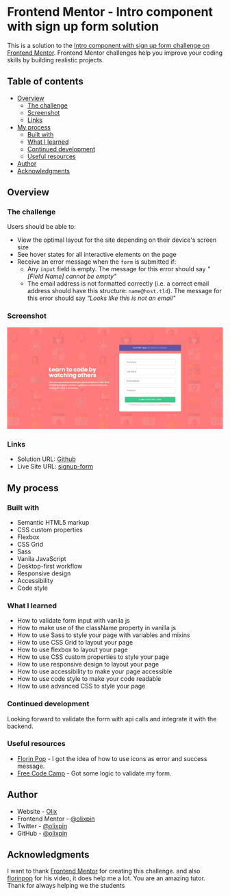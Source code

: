 # Frontend Mentor - Intro component with sign up form solution

This is a solution to the [Intro component with sign up form challenge on Frontend Mentor](https://www.frontendmentor.io/challenges/intro-component-with-signup-form-5cf91bd49edda32581d28fd1). Frontend Mentor challenges help you improve your coding skills by building realistic projects.

## Table of contents

- [Overview](#overview)
  - [The challenge](#the-challenge)
  - [Screenshot](#screenshot)
  - [Links](#links)
- [My process](#my-process)
  - [Built with](#built-with)
  - [What I learned](#what-i-learned)
  - [Continued development](#continued-development)
  - [Useful resources](#useful-resources)
- [Author](#author)
- [Acknowledgments](#acknowledgments)

## Overview

### The challenge

Users should be able to:

- View the optimal layout for the site depending on their device's screen size
- See hover states for all interactive elements on the page
- Receive an error message when the `form` is submitted if:
  - Any `input` field is empty. The message for this error should say _"[Field Name] cannot be empty"_
  - The email address is not formatted correctly (i.e. a correct email address should have this structure: `name@host.tld`). The message for this error should say _"Looks like this is not an email"_

### Screenshot

![Take a look at the project screenshot](./images/screenshot.png)

### Links

- Solution URL: [Github](https://github.com/Olixpin/intro-component-with-signup-form-master.com)
- Live Site URL: [signup-form](https://olixpin.github.io/intro-component-with-signup-form-master/)

## My process

### Built with

- Semantic HTML5 markup
- CSS custom properties
- Flexbox
- CSS Grid
- Sass
- Vanila JavaScript
- Desktop-first workflow
- Responsive design
- Accessibility
- Code style

### What I learned

- How to validate form input with vanila js
- How to make use of the className property in vanilla js
- How to use Sass to style your page with variables and mixins
- How to use CSS Grid to layout your page
- How to use flexbox to layout your page
- How to use CSS custom properties to style your page
- How to use responsive design to layout your page
- How to use accessibility to make your page accessible
- How to use code style to make your code readable
- How to use advanced CSS to style your page

### Continued development

Looking forward to validate the form with api calls and integrate it with the backend.

### Useful resources

- [Florin Pop](https://www.youtube.com/watch?v=rsd4FNGTRBw) - I got the idea of how to use icons as error and success message.
- [Free Code Camp](https://www.freecodecamp.org/news/form-validation-with-html5-and-javascript/) - Got some logic to validate my form.

## Author

- Website - [Olix](https://www.your-site.com)
- Frontend Mentor - [@olixpin](https://www.frontendmentor.io/profile/olixpin)
- Twitter - [@olixpin](https://www.twitter.com/olixpin)
- GitHub - [@olixpin](https://www.github.com/olixpin)

## Acknowledgments

I want to thank [Frontend Mentor](https://www.frontendmentor.io/) for creating this challenge. and also [florinpop](https://www.florinpop.com/) for his video, it does help me a lot. You are an amazing tutor. Thank for always helping we the students
